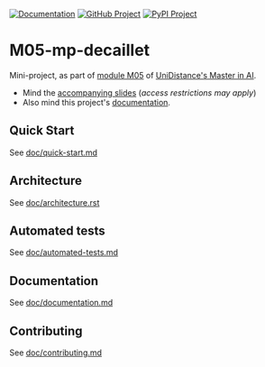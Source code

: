 <!-- badges -->
[![Documentation](https://img.shields.io/badge/docs-latest-orange.svg)](https://master-ai-batch5.github.io/M05-mp-decaillet/index.html)
[![GitHub Project](https://img.shields.io/badge/github-project-0000c0.svg)](https://github.com/master-ai-batch5/M05-mp-decaillet)
[![PyPI Project](https://img.shields.io/badge/pypi-project-blueviolet.svg)](https://test.pypi.org/project/decm05)


# M05-mp-decaillet

Mini-project, as part of [module M05](https://moodle.fernuni.ch/course/view.php?id=3063) of [UniDistance's Master in AI](https://unidistance.ch/en/mathematics-and-computer-science/master-in-artificial-intelligence).  
- Mind the [accompanying slides](https://docs.google.com/presentation/d/1K4tIIJnhCY4eQcIWi5A6ZEol2mN5A6Cau0tL68QcjHY/edit?usp=sharing) (_access restrictions may apply_)
- Also mind this project's [documentation](https://master-ai-batch5.github.io/M05-mp-decaillet/index.html).


<!-- -------------------------------------------------- -->

## Quick Start
See [doc/quick-start.md](doc/quick-start.md)

## Architecture
See [doc/architecture.rst](doc/architecture.rst)

## Automated tests
See [doc/automated-tests.md](doc/automated-tests.md)

## Documentation
See [doc/documentation.md](doc/documentation.md)

## Contributing
See [doc/contributing.md](doc/contributing.md)

<!-- -------------------------------------------------- -->